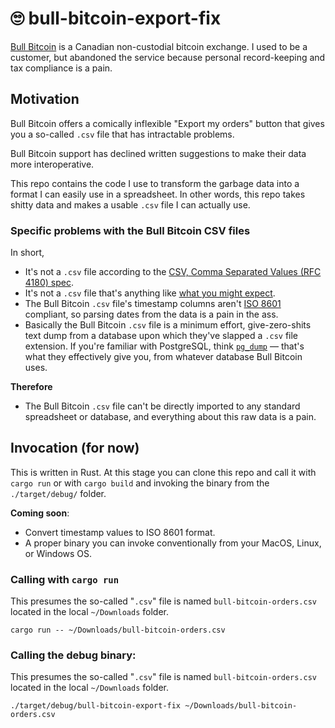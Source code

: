 # 🙄 bull-bitcoin-export-fix

[Bull Bitcoin](https://bullbitcoin.com/) is a Canadian non-custodial bitcoin exchange. I used to be a customer, but abandoned the service because personal record-keeping and tax compliance is a pain.
## Motivation

Bull Bitcoin offers a comically inflexible "Export my orders" button that gives you a so-called `.csv` file that has intractable problems.

Bull Bitcoin support has declined written suggestions to make their data more interoperative.

This repo contains the code I use to transform the garbage data into a format I can easily use in a spreadsheet.  In other words, this repo takes shitty data and makes a usable `.csv` file I can actually use.

### Specific problems with the Bull Bitcoin CSV files

In short,
* It's not a `.csv` file according to the [CSV, Comma Separated Values (RFC 4180) spec](https://datatracker.ietf.org/doc/html/rfc4180).
* It's not a `.csv` file that's anything like [what you might expect](https://en.wikipedia.org/wiki/Comma-separated_values).
* The Bull Bitcoin `.csv` file's timestamp columns aren't [ISO 8601](https://en.wikipedia.org/wiki/ISO_8601) compliant, so parsing dates from the data is a pain in the ass.
* Basically the Bull Bitcoin `.csv` file is a minimum effort, give-zero-shits text dump from a database upon which they've slapped a `.csv` file extension.  If you're familiar with PostgreSQL, think [`pg_dump`](https://www.postgresql.org/docs/14/app-pgdump.html) — that's what they effectively give you, from whatever database Bull Bitcoin uses.

**Therefore**
* The Bull Bitcoin `.csv` file can't be directly imported to any standard spreadsheet or database, and everything about this raw data is a pain.

## Invocation (for now)

This is written in Rust.  At this stage you can clone this repo and call it with `cargo run` or with `cargo build` and invoking the binary from the `./target/debug/` folder.

**Coming soon**:
* Convert timestamp values to ISO 8601 format.
* A proper binary you can invoke conventionally from your MacOS, Linux, or Windows OS.

### Calling with `cargo run`

This presumes the so-called "`.csv`" file is named `bull-bitcoin-orders.csv` located in the local `~/Downloads` folder.

```
cargo run -- ~/Downloads/bull-bitcoin-orders.csv
```
### Calling the debug binary:

This presumes the so-called "`.csv`" file is named `bull-bitcoin-orders.csv` located in the local `~/Downloads` folder.

```
./target/debug/bull-bitcoin-export-fix ~/Downloads/bull-bitcoin-orders.csv
```